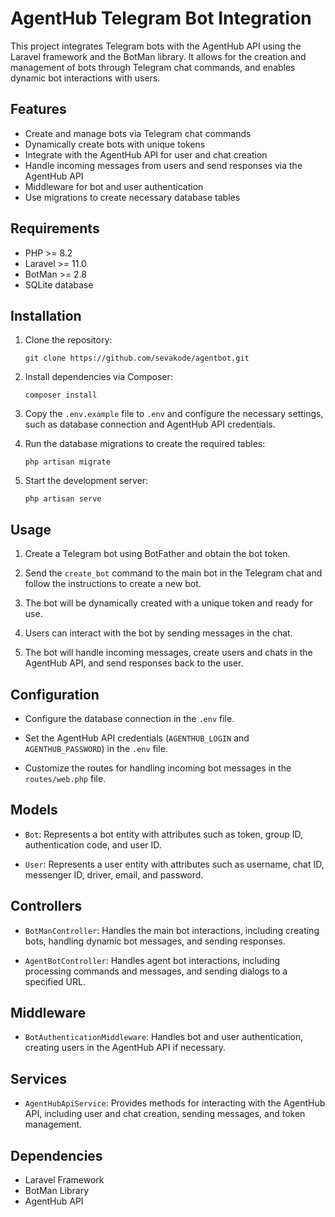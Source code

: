 # AgentHub Telegram Bot Integration

This project integrates Telegram bots with the AgentHub API using the Laravel framework and the BotMan library. It allows for the creation and management of bots through Telegram chat commands, and enables dynamic bot interactions with users.

## Features

- Create and manage bots via Telegram chat commands
- Dynamically create bots with unique tokens
- Integrate with the AgentHub API for user and chat creation
- Handle incoming messages from users and send responses via the AgentHub API
- Middleware for bot and user authentication
- Use migrations to create necessary database tables

## Requirements

- PHP >= 8.2
- Laravel >= 11.0
- BotMan >= 2.8
- SQLite database

## Installation

1. Clone the repository:
   ```
   git clone https://github.com/sevakode/agentbot.git
   ```

2. Install dependencies via Composer:
   ```
   composer install
   ```

3. Copy the `.env.example` file to `.env` and configure the necessary settings, such as database connection and AgentHub API credentials.

4. Run the database migrations to create the required tables:
   ```
   php artisan migrate
   ```

5. Start the development server:
   ```
   php artisan serve
   ```

## Usage

1. Create a Telegram bot using BotFather and obtain the bot token.

2. Send the `create_bot` command to the main bot in the Telegram chat and follow the instructions to create a new bot.

3. The bot will be dynamically created with a unique token and ready for use.

4. Users can interact with the bot by sending messages in the chat.

5. The bot will handle incoming messages, create users and chats in the AgentHub API, and send responses back to the user.

## Configuration

- Configure the database connection in the `.env` file.

- Set the AgentHub API credentials (`AGENTHUB_LOGIN` and `AGENTHUB_PASSWORD`) in the `.env` file.

- Customize the routes for handling incoming bot messages in the `routes/web.php` file.

## Models

- `Bot`: Represents a bot entity with attributes such as token, group ID, authentication code, and user ID.

- `User`: Represents a user entity with attributes such as username, chat ID, messenger ID, driver, email, and password.

## Controllers

- `BotManController`: Handles the main bot interactions, including creating bots, handling dynamic bot messages, and sending responses.

- `AgentBotController`: Handles agent bot interactions, including processing commands and messages, and sending dialogs to a specified URL.

## Middleware

- `BotAuthenticationMiddleware`: Handles bot and user authentication, creating users in the AgentHub API if necessary.

## Services

- `AgentHubApiService`: Provides methods for interacting with the AgentHub API, including user and chat creation, sending messages, and token management.

## Dependencies

- Laravel Framework
- BotMan Library
- AgentHub API

